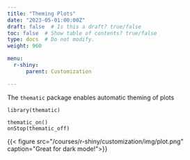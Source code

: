 ```yaml
---
title: "Theming Plots"
date: "2023-05-01:00:00Z"
draft: false  # Is this a draft? true/false
toc: false  # Show table of contents? true/false
type: docs  # Do not modify.
weight: 960

menu:
  r-shiny:
      parent: Customization

---
```


The `thematic` package enables automatic theming of plots

```
library(thematic)

thematic_on()
onStop(thematic_off)
```

{{< figure src="/courses/r-shiny/customization/img/plot.png" caption="Great for dark mode!">}}
